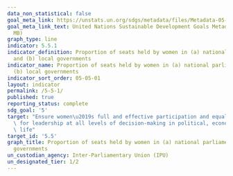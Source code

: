 ```yaml
---
data_non_statistical: false
goal_meta_link: https://unstats.un.org/sdgs/metadata/files/Metadata-05-05-01.pdf
goal_meta_link_text: United Nations Sustainable Development Goals Metadata (PDF 4.0
  MB)
graph_type: line
indicator: 5.5.1
indicator_definition: Proportion of seats held by women in (a) national parliaments
  and (b) local governments
indicator_name: Proportion of seats held by women in (a) national parliaments and
  (b) local governments
indicator_sort_order: 05-05-01
layout: indicator
permalink: /5-5-1/
published: true
reporting_status: complete
sdg_goal: '5'
target: "Ensure women\u2019s full and effective participation and equal opportunities\
  \ for leadership at all levels of decision-making in political, economic and public\
  \ life"
target_id: '5.5'
graph_title: Proportion of seats held by women in (a) national parliaments and (b) local
  governments
un_custodian_agency: Inter-Parliamentary Union (IPU)
un_designated_tier: 1/2
---
```

